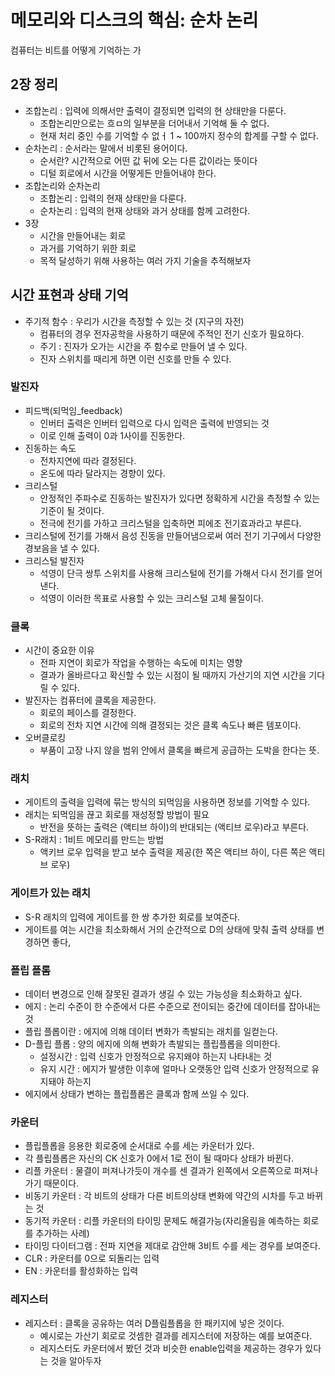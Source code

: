 # 메모리와 디스크의 핵심: 순차 논리

컴퓨터는 비트를 어떻게 기억하는 가

## 2장 정리

- 조합논리 : 입력에 의해서만 출력이 결정되면 입력의 현 상태만을 다룬다.
    - 조합논리만으로는 흐ㅁ의 일부분을 더어내서 기억해 둘 수 없다.
    - 현재 처리 중인 수를 기억할 수 없ㅓ 1 ~ 100까지 정수의 합계를 구할 수 없다.
- 순차논리 : 순서라는 말에서 비롯된 용어이다.
    - 순서란? 시간적으로 어떤 값 뒤에 오는 다른 값이라는 뜻이다
    - 디털 회로에서 시간을 어떻게든 만들어내야 한다.
- 조합논리와 순차논리
    - 조합논리 : 입력의 현재 상태만을 다룬다.
    - 순차논리 : 입력의 현재 상태와 과거 상태를 함께 고려한다.
- 3장
    - 시간을 만들어내는 회로
    - 과거를 기억하기 위한 회로
    - 목적 달성하기 위해 사용하는 여러 가지 기술을 추적해보자

## 시간 표현과 상태 기억

- 주기적 함수 : 우리가 시간을 측정할 수 있는 것 (지구의 자전)
    - 컴퓨터의 경우 전자공학을 사용하기 때문에 주적인 전기 신호가 필요하다.
    - 주기 : 진자가 오가는 시간을 주 함수로 만들어 낼 수 있다.
    - 진자 스위치를 때리게 하면 이런 신호를 만들 수 있다.

### 발진자

- 피드백(되먹임_feedback)
    - 인버터 출력은 인버터 입력으로 다시 입력은 출력에 반영되는 것
    - 이로 인해 출력이 0과 1사이를 진동한다.
- 진동하는 속도
    - 전차지연에 따라 결정된다.
    - 온도에 따라 달라지는 경향이 있다.
- 크리스털
    - 안정적인 주파수로 진동하는 발진자가 있다면 정확하게 시간을 측정할 수 있는 기준이 될 것이다.
    - 전극에 전기를 가하고 크리스털을 입축하면 피에조 전기효과라고 부른다.
- 크리스털에 전기를 가해서 음성 진동을 만들어냄으로써 여러 전기 기구에서 다양한 경보음을 낼 수 있다.
- 크리스털 발진자
    - 석영이 단극 쌍투 스위치를 사용해 크리스털에 전기를 가해서 다시 전기를 얻어낸다.
    - 석영이 이러한 목표로 사용할 수 있는 크리스털 고체 물질이다.

### 클록

- 시간이 중요한 이유
    - 전파 지연이 회로가 작업을 수행하는 속도에 미치는 영향
    - 결과가 올바르다고 확신할 수 있는 시점이 될 때까지 가산기의 지연 시간을 기다릴 수 있다.
- 발진자는 컴퓨터에 클록을 제공한다.
    - 회로의 페이스를 결정한다.
    - 회로의 전차 지연 시간에 의해 결정되는 것은 클록 속도나 빠른 템포이다.
- 오버클로킹
    - 부품이 고장 나지 않을 범위 안에서 클록을 빠르게 공급하는 도박을 한다는 뜻.

### 래치

- 게이트의 출력을 입력에 묶는 방식의 되먹임을 사용하면 정보를 기억할 수 있다.
- 래치는 되먹임을 끊고 회로를 재성정할 방법이 필요 
    - 반전을 뜻하는 출력은 (액티브 하이)의 반대되는 (액티브 로우)라고 부른다.
- S-R래치 : 1비트 메모리를 만드는 방법
    - 액키브 로우 입력을 받고 보수 출력을 제공(한 쪽은 액티브 하이, 다른 쪽은 액티브 로우)

### 게이트가 있는 래치

- S-R 래치의 입력에 게이트를 한 쌍 추가한 회로를 보여준다.
- 게이트를 여는 시간을 최소화해서 거의 순간적으로 D의 상태에 맞춰 출력 상태를 변경하면 좋다,

### 플립 플롬

- 데이터 변경으로 인해 잘못된 결과가 생길 수 있는 가능성을 최소화하고 싶다.
- 에지 : 논리 수준이 한 수준에서 다른 수준으로 전이되는 중간에 데이터를 잡아내는 것
- 플립 플롭이란 : 에지에 의해 데이터 변화가 촉발되는 래치를 일컫는다.
- D-플립 플롭 : 양의 에지에 의해 변화가 촉발되는 플립플롭을 의미한다.
    - 설정시간 : 입력 신호가 안정적으로 유지왜야 하는지 나타내는 것
    - 유지 시간 : 에지가 발생한 이후에 얼마나 오랫동안 입력 신호가 안정적으로 유지돼야 하는지
- 에지에서 상태가 변하는 플립플롭은 클록과 함께 쓰일 수 있다.

### 카운터

- 플립플롭을 응용한 회로중에 순서대로 수를 세는 카운터가 있다.
- 각 플립플롭은 자신의 CK 신호가 0에서 1로 전이 될 때마다 상태가 바뀐다.
- 리플 카운터 : 물결이 퍼져나가듯이 개수를 센 결과가 왼쪽에서 오른쪽으로 퍼져나가기 때문이다.
- 비동기 카운터 : 각 비트의 상태가 다른 비트의상태 변화에 약간의 시차를 두고 바뀌는 것
- 동기적 카운터 : 리플 카운터의 타이밍 문제도 해결가능(자리올림을 예측하는 회로를 추가하는 사례)
- 타이밍 다이터그램 : 전파 지연을 제대로 감안해 3비트 수를 세는 경우를 보여준다.
- CLR : 카운터를 0으로 되돌리는 입력
- EN :  카운터를 활성화하는 입력

### 레지스터

- 레지스터 : 클록을 공유하는 여러 D플림플롭을 한 패키지에 넣은 것이다.
    - 예시로는 가산기 회로로 것셈한 결과를 레지스터에 저장하는 예를 보여준다.
    - 레지스터도 카운터에서 봤던 것과 비슷한 enable입력을 제공하는 경우가 있다는 것을 알아두자